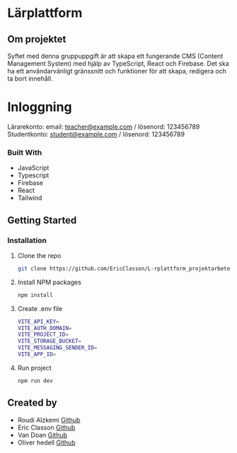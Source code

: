 # Lärplattform

## Om projektet

Syftet med denna gruppuppgift är att skapa ett fungerande CMS (Content Management System) med hjälp av TypeScript, React och Firebase. Det ska ha ett användarvänligt gränssnitt och funktioner för att skapa, redigera och ta bort innehåll.
# Inloggning
Lärarekonto:
email: teacher@example.com / lösenord: 123456789
Studentkonto: student@example.com / lösenord: 123456789

### Built With

- JavaScript
- Typescript
- Firebase
- React
- Tailwind

## Getting Started

### Installation

1. Clone the repo
   ```sh
   git clone https://github.com/EricClasson/L-rplattform_projektarbete.git
   ```
2. Install NPM packages
   ```sh
   npm install
   ```
3. Create .env file

   ```sh
   VITE_API_KEY=
   VITE_AUTH_DOMAIN=
   VITE_PROJECT_ID=
   VITE_STORAGE_BUCKET=
   VITE_MESSAGING_SENDER_ID=
   VITE_APP_ID=

   ```

4. Run project
   ```sh
   npm run dev
   ```

## Created by

- Roudi Alzkemi [Github](https://github.com/Roudi22)
- Eric Classon [Github](https://github.com/EricClasson)
- Van Doan [Github](https://github.com/vaantheman)
- Oliver hedell [Github](https://github.com/bankmasta)
